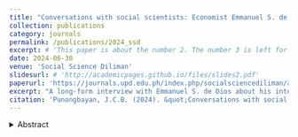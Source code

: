 ```yaml
---
title: "Conversations with social scientists: Economist Emmanuel S. de Dios, PhD"
collection: publications
category: journals
permalink: /publications/2024_ssd
excerpt: # 'This paper is about the number 2. The number 3 is left for future work.'
date: 2024-06-30
venue: 'Social Science Diliman'
slidesurl: # 'http://academicpages.github.io/files/slides2.pdf'
paperurl: 'https://journals.upd.edu.ph/index.php/socialsciencediliman/article/view/9919'
excerpt: "A long-form interview with Emmanuel S. de Dios about his intellectual journey and views on economics and reform."
citation: 'Punongbayan, J.C.B. (2024). &quot;Conversations with social scientists: Economist Emmanuel S. de Dios, PhD.&quot; <i>Social Science Diliman</i> 19(1): 92-101.'
---
```

<details>
<summary>Abstract</summary>
This long-form interview with economist Emmanuel S. de Dios explores his academic journey, intellectual influences, views on Marxian economics, and advice to young Filipino economists. It captures his insights on institutional reform, democratic engagement, and the role of the social sciences in development.
</details>